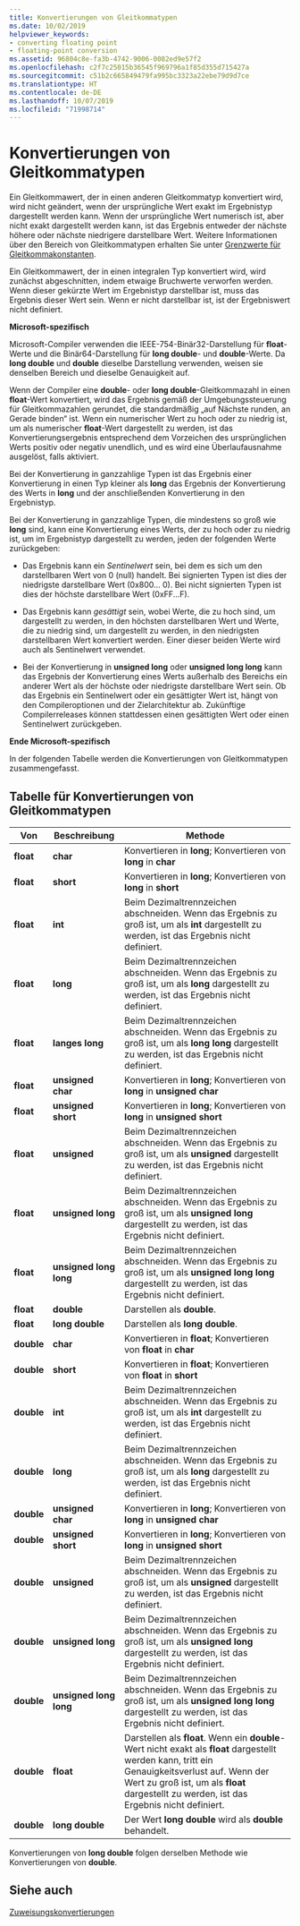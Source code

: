 ```yaml
---
title: Konvertierungen von Gleitkommatypen
ms.date: 10/02/2019
helpviewer_keywords:
- converting floating point
- floating-point conversion
ms.assetid: 96804c8e-fa3b-4742-9006-0082ed9e57f2
ms.openlocfilehash: c2f7c25015b36545f969796a1f85d355d715427a
ms.sourcegitcommit: c51b2c665849479fa995bc3323a22ebe79d9d7ce
ms.translationtype: HT
ms.contentlocale: de-DE
ms.lasthandoff: 10/07/2019
ms.locfileid: "71998714"
---
```

# <a name="conversions-from-floating-point-types"></a>Konvertierungen von Gleitkommatypen

Ein Gleitkommawert, der in einen anderen Gleitkommatyp konvertiert wird, wird nicht geändert, wenn der ursprüngliche Wert exakt im Ergebnistyp dargestellt werden kann. Wenn der ursprüngliche Wert numerisch ist, aber nicht exakt dargestellt werden kann, ist das Ergebnis entweder der nächste höhere oder nächste niedrigere darstellbare Wert. Weitere Informationen über den Bereich von Gleitkommatypen erhalten Sie unter [Grenzwerte für Gleitkommakonstanten](../c-language/limits-on-floating-point-constants.md).

Ein Gleitkommawert, der in einen integralen Typ konvertiert wird, wird zunächst abgeschnitten, indem etwaige Bruchwerte verworfen werden. Wenn dieser gekürzte Wert im Ergebnistyp darstellbar ist, muss das Ergebnis dieser Wert sein. Wenn er nicht darstellbar ist, ist der Ergebniswert nicht definiert.

**Microsoft-spezifisch**

Microsoft-Compiler verwenden die IEEE-754-Binär32-Darstellung für **float**-Werte und die Binär64-Darstellung für **long double**- und **double**-Werte. Da **long double** und **double** dieselbe Darstellung verwenden, weisen sie denselben Bereich und dieselbe Genauigkeit auf.

Wenn der Compiler eine **double**- oder **long double**-Gleitkommazahl in einen **float**-Wert konvertiert, wird das Ergebnis gemäß der Umgebungssteuerung für Gleitkommazahlen gerundet, die standardmäßig „auf Nächste runden, an Gerade binden“ ist. Wenn ein numerischer Wert zu hoch oder zu niedrig ist, um als numerischer **float**-Wert dargestellt zu werden, ist das Konvertierungsergebnis entsprechend dem Vorzeichen des ursprünglichen Werts positiv oder negativ unendlich, und es wird eine Überlaufausnahme ausgelöst, falls aktiviert.

Bei der Konvertierung in ganzzahlige Typen ist das Ergebnis einer Konvertierung in einen Typ kleiner als **long** das Ergebnis der Konvertierung des Werts in **long** und der anschließenden Konvertierung in den Ergebnistyp.

Bei der Konvertierung in ganzzahlige Typen, die mindestens so groß wie **long** sind, kann eine Konvertierung eines Werts, der zu hoch oder zu niedrig ist, um im Ergebnistyp dargestellt zu werden, jeden der folgenden Werte zurückgeben:

- Das Ergebnis kann ein *Sentinelwert* sein, bei dem es sich um den darstellbaren Wert von 0 (null) handelt. Bei signierten Typen ist dies der niedrigste darstellbare Wert (0x800... 0). Bei nicht signierten Typen ist dies der höchste darstellbare Wert (0xFF...F).

- Das Ergebnis kann *gesättigt* sein, wobei Werte, die zu hoch sind, um dargestellt zu werden, in den höchsten darstellbaren Wert und Werte, die zu niedrig sind, um dargestellt zu werden, in den niedrigsten darstellbaren Wert konvertiert werden. Einer dieser beiden Werte wird auch als Sentinelwert verwendet.

- Bei der Konvertierung in **unsigned long** oder **unsigned long long** kann das Ergebnis der Konvertierung eines Werts außerhalb des Bereichs ein anderer Wert als der höchste oder niedrigste darstellbare Wert sein. Ob das Ergebnis ein Sentinelwert oder ein gesättigter Wert ist, hängt von den Compileroptionen und der Zielarchitektur ab. Zukünftige Compilerreleases können stattdessen einen gesättigten Wert oder einen Sentinelwert zurückgeben.

**Ende Microsoft-spezifisch**

In der folgenden Tabelle werden die Konvertierungen von Gleitkommatypen zusammengefasst.

## <a name="table-of-conversions-from-floating-point-types"></a>Tabelle für Konvertierungen von Gleitkommatypen

|Von|Beschreibung|Methode|
|----------|--------|------------|
|**float**|**char**|Konvertieren in **long**; Konvertieren von **long** in **char**|
|**float**|**short**|Konvertieren in **long**; Konvertieren von **long** in **short**|
|**float**|**int**|Beim Dezimaltrennzeichen abschneiden. Wenn das Ergebnis zu groß ist, um als **int** dargestellt zu werden, ist das Ergebnis nicht definiert.|
|**float**|**long**|Beim Dezimaltrennzeichen abschneiden. Wenn das Ergebnis zu groß ist, um als **long** dargestellt zu werden, ist das Ergebnis nicht definiert.|
|**float**|**langes long**|Beim Dezimaltrennzeichen abschneiden. Wenn das Ergebnis zu groß ist, um als **long long** dargestellt zu werden, ist das Ergebnis nicht definiert.|
|**float**|**unsigned char**|Konvertieren in **long**; Konvertieren von **long** in **unsigned char**|
|**float**|**unsigned short**|Konvertieren in **long**; Konvertieren von **long** in **unsigned short**|
|**float**|**unsigned**|Beim Dezimaltrennzeichen abschneiden. Wenn das Ergebnis zu groß ist, um als **unsigned** dargestellt zu werden, ist das Ergebnis nicht definiert.|
|**float**|**unsigned long**|Beim Dezimaltrennzeichen abschneiden. Wenn das Ergebnis zu groß ist, um als **unsigned long** dargestellt zu werden, ist das Ergebnis nicht definiert.|
|**float**|**unsigned long long**|Beim Dezimaltrennzeichen abschneiden. Wenn das Ergebnis zu groß ist, um als **unsigned long long** dargestellt zu werden, ist das Ergebnis nicht definiert.|
|**float**|**double**|Darstellen als **double**.|
|**float**|**long double**|Darstellen als **long double**.|
|**double**|**char**|Konvertieren in **float**; Konvertieren von **float** in **char**|
|**double**|**short**|Konvertieren in **float**; Konvertieren von **float** in **short**|
|**double**|**int**|Beim Dezimaltrennzeichen abschneiden. Wenn das Ergebnis zu groß ist, um als **int** dargestellt zu werden, ist das Ergebnis nicht definiert.|
|**double**|**long**|Beim Dezimaltrennzeichen abschneiden. Wenn das Ergebnis zu groß ist, um als **long** dargestellt zu werden, ist das Ergebnis nicht definiert.|
|**double**|**unsigned char**|Konvertieren in **long**; Konvertieren von **long** in **unsigned char**|
|**double**|**unsigned short**|Konvertieren in **long**; Konvertieren von **long** in **unsigned short**|
|**double**|**unsigned**|Beim Dezimaltrennzeichen abschneiden. Wenn das Ergebnis zu groß ist, um als **unsigned** dargestellt zu werden, ist das Ergebnis nicht definiert.|
|**double**|**unsigned long**|Beim Dezimaltrennzeichen abschneiden. Wenn das Ergebnis zu groß ist, um als **unsigned long** dargestellt zu werden, ist das Ergebnis nicht definiert.|
|**double**|**unsigned long long**|Beim Dezimaltrennzeichen abschneiden. Wenn das Ergebnis zu groß ist, um als **unsigned long long** dargestellt zu werden, ist das Ergebnis nicht definiert.|
|**double**|**float**|Darstellen als **float**. Wenn ein **double**-Wert nicht exakt als **float** dargestellt werden kann, tritt ein Genauigkeitsverlust auf. Wenn der Wert zu groß ist, um als **float** dargestellt zu werden, ist das Ergebnis nicht definiert.|
|**double**|**long double**|Der Wert **long double** wird als **double** behandelt.|

Konvertierungen von **long double** folgen derselben Methode wie Konvertierungen von **double**.

## <a name="see-also"></a>Siehe auch

[Zuweisungskonvertierungen](../c-language/assignment-conversions.md)
